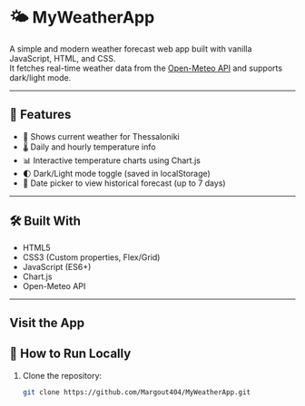 # 🌤️ MyWeatherApp

A simple and modern weather forecast web app built with vanilla JavaScript, HTML, and CSS.  
It fetches real-time weather data from the [Open-Meteo API](https://open-meteo.com/) and supports dark/light mode.

---

## 🚀 Features

- 📍 Shows current weather for Thessaloniki
- 🌡️ Daily and hourly temperature info
- 📊 Interactive temperature charts using Chart.js
- 🌓 Dark/Light mode toggle (saved in localStorage)
- 📅 Date picker to view historical forecast (up to 7 days)

---

## 🛠️ Built With

- HTML5
- CSS3 (Custom properties, Flex/Grid)
- JavaScript (ES6+)
- Chart.js
- Open-Meteo API

---

## Visit the App

## 🔧 How to Run Locally

1. Clone the repository:
   ```bash
   git clone https://github.com/Margout404/MyWeatherApp.git
